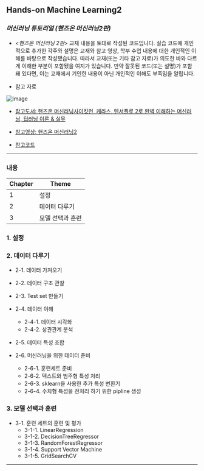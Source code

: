 ## Hands-on Machine Learning2

### *머신러닝 튜토리얼 (핸즈온 머신러닝2판)*
* <*핸즈온 머신러닝 2판*> 교재 내용을 토대로 작성된 코드입니다.
실습 코드에 개인적으로 추가한 각주와 설명은 교재와 참고 영상, 학부 수업 내용에 대한 개인적인 이해를 바탕으로 작성됐습니다. 따라서 교재(또는 기타 참고 자료)가 의도한 바와 다르게 이해한 부분이 포함됐을 여지가 있습니다. 만약 잘못된 코드(또는 설명)가 포함 돼 있다면, 이는 교재에서 기인한 내용이 아닌 개인적인 이해도 부족임을 알립니다.

* 참고 자료
  
![image](https://github.com/7l-hyuk/Hands-on-Machine-Learning2/assets/148605684/cab59b04-1868-4cab-b321-00f4ff9d5b5c)

* [참고도서: 핸즈온 머신러닝사이킷런, 케라스, 텐서플로 2로 완벽 이해하는 머신러닝, 딥러닝 이론 & 실무](https://search.shopping.naver.com/book/catalog/42506353624?cat_id=50010921&frm=PBOKMOD&query=%ED%95%B8%EC%A6%88%EC%98%A8+%EB%A8%B8%EC%8B%A0%EB%9F%AC%EB%8B%9D&NaPm=ct%3Dlnzlo5q0%7Cci%3Dd8e611f7bbe849cf39569046ed5c5e47d3c18f73%7Ctr%3Dboknx%7Csn%3D95694%7Chk%3D8e368298ef3d5e0a5ab4ba7eb380f7c738167fb2)

* [참고영상: 핸즈온 머신러닝2](https://www.youtube.com/watch?v=kpuRasV_Q9k&list=PLJN246lAkhQjX3LOdLVnfdFaCbGouEBeb&index=1&t=222s)

* [참고코드]( http://bit.ly/homl2-git)

----

### 내용

|Chapter|Theme|
|-------|-----|
|1      |설정|
|2      |데이터 다루기|
|3      |모델 선택과 훈련|

### 1. 설정

### 2. 데이터 다루기
 * 2-1. 데이터 가져오기
   
 * 2-2. 데이터 구조 관찰
   
 * 2-3. Test set 만들기
   
 * 2-4. 데이터 이해
   * 2-4-1. 데이터 시각화
   * 2-4-2. 상관관계 분석

 * 2-5. 데이터 특성 조합

 * 2-6. 머신러닝을 위한 데이터 준비
   * 2-6-1. 훈련세트 준비
   * 2-6-2. 텍스트와 범주형 특성 처리
   * 2-6-3. sklearn을 사용한 추가 특성 변환기
   * 2-6-4. 수치형 특성을 전처리 하기 위한 pipline 생성

### 3. 모델 선택과 훈련
 * 3-1. 훈련 세트의 훈련 및 평가
   * 3-1-1. LinearRegression
   * 3-1-2. DecisionTreeRegressor
   * 3-1-3. RandomForestRegressor
   * 3-1-4. Support Vector Machine
   * 3-1-5. GridSearchCV
---
